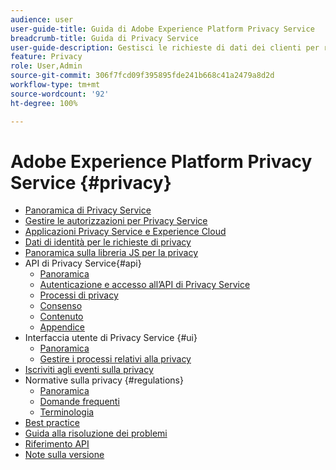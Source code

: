 ```yaml
---
audience: user
user-guide-title: Guida di Adobe Experience Platform Privacy Service
breadcrumb-title: Guida di Privacy Service
user-guide-description: Gestisci le richieste di dati dei clienti per rispettare le normative legali sulla privacy come RGPD e CCPA.
feature: Privacy
role: User,Admin
source-git-commit: 306f7fcd09f395895fde241b668c41a2479a8d2d
workflow-type: tm+mt
source-wordcount: '92'
ht-degree: 100%

---
```



# Adobe Experience Platform Privacy Service {#privacy}

* [Panoramica di Privacy Service](./home.md)
* [Gestire le autorizzazioni per Privacy Service](./permissions.md)
* [Applicazioni Privacy Service e Experience Cloud](./experience-cloud-apps.md)
* [Dati di identità per le richieste di privacy](./identity-data.md)
* [Panoramica sulla libreria JS per la privacy](./js-library.md)
* API di Privacy Service{#api}
   * [Panoramica](./api/overview.md)
   * [Autenticazione e accesso all’API di Privacy Service](./api/getting-started.md)
   * [Processi di privacy](./api/privacy-jobs.md)
   * [Consenso](./api/consent.md)
   * [Contenuto](./api/content.md)
   * [Appendice](./api/appendix.md)
* Interfaccia utente di Privacy Service {#ui}
   * [Panoramica](./ui/overview.md)
   * [Gestire i processi relativi alla privacy](./ui/user-guide.md)
* [Iscriviti agli eventi sulla privacy](./privacy-events.md)
* Normative sulla privacy {#regulations}
   * [Panoramica](./regulations/overview.md)
   * [Domande frequenti](./regulations/faq.md)
   * [Terminologia](./regulations/terminology.md)
* [Best practice](./best-practices.md)
* [Guida alla risoluzione dei problemi](./troubleshooting-guide.md)
* [Riferimento API](https://www.adobe.io/experience-platform-apis/references/privacy-service/)
* [Note sulla versione](./release-notes.md)
